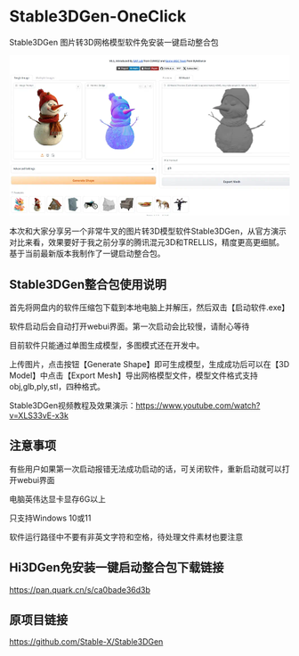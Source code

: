# Stable3DGen-OneClick
Stable3DGen 图片转3D网格模型软件免安装一键启动整合包

![](https://raw.githubusercontent.com/aidayang/Stable3DGen-OneClick/refs/heads/main/aa.webp)

本次和大家分享另一个非常牛叉的图片转3D模型软件Stable3DGen，从官方演示对比来看，效果要好于我之前分享的腾讯混元3D和TRELLIS，精度更高更细腻。基于当前最新版本我制作了一键启动整合包。

## Stable3DGen整合包使用说明
首先将网盘内的软件压缩包下载到本地电脑上并解压，然后双击【启动软件.exe】

软件启动后会自动打开webui界面。第一次启动会比较慢，请耐心等待


目前软件只能通过单图生成模型，多图模式还在开发中。

上传图片，点击按钮【Generate Shape】即可生成模型，生成成功后可以在【3D Model】中点击【Export Mesh】导出网格模型文件，模型文件格式支持obj,glb,ply,stl，四种格式。

Stable3DGen视频教程及效果演示：https://www.youtube.com/watch?v=XLS33vE-x3k

## 注意事项
有些用户如果第一次启动报错无法成功启动的话，可关闭软件，重新启动就可以打开webui界面

电脑英伟达显卡显存6G以上

只支持Windows 10或11

软件运行路径中不要有非英文字符和空格，待处理文件素材也要注意

## Hi3DGen免安装一键启动整合包下载链接
https://pan.quark.cn/s/ca0bade36d3b

## 原项目链接
https://github.com/Stable-X/Stable3DGen
